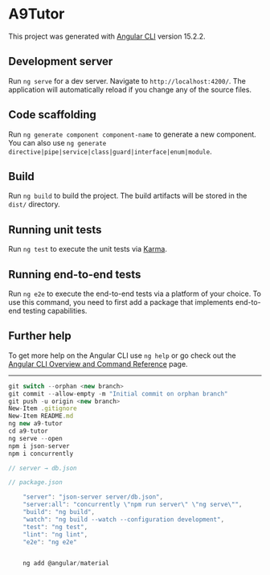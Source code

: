 # A9Tutor

This project was generated with [Angular CLI](https://github.com/angular/angular-cli) version 15.2.2.

## Development server

Run `ng serve` for a dev server. Navigate to `http://localhost:4200/`. The application will automatically reload if you change any of the source files.

## Code scaffolding

Run `ng generate component component-name` to generate a new component. You can also use `ng generate directive|pipe|service|class|guard|interface|enum|module`.

## Build

Run `ng build` to build the project. The build artifacts will be stored in the `dist/` directory.

## Running unit tests

Run `ng test` to execute the unit tests via [Karma](https://karma-runner.github.io).

## Running end-to-end tests

Run `ng e2e` to execute the end-to-end tests via a platform of your choice. To use this command, you need to first add a package that implements end-to-end testing capabilities.

## Further help

To get more help on the Angular CLI use `ng help` or go check out the [Angular CLI Overview and Command Reference](https://angular.io/cli) page.

---

```javascript
git switch --orphan <new branch>
git commit --allow-empty -m "Initial commit on orphan branch"
git push -u origin <new branch>
New-Item .gitignore
New-Item README.md
ng new a9-tutor
cd a9-tutor
ng serve --open
npm i json-server
npm i concurrently

// server → db.json

// package.json

    "server": "json-server server/db.json",
    "server:all": "concurrently \"npm run server\" \"ng serve\"",
    "build": "ng build",
    "watch": "ng build --watch --configuration development",
    "test": "ng test",
    "lint": "ng lint",
    "e2e": "ng e2e"


    ng add @angular/material


```
